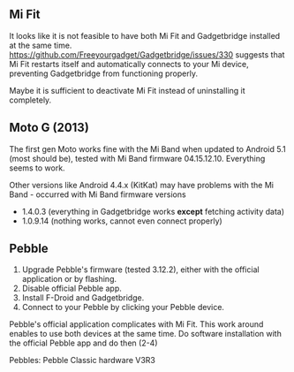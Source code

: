 ## Mi Fit
It looks like it is not feasible to have both Mi Fit and Gadgetbridge installed at the same time. https://github.com/Freeyourgadget/Gadgetbridge/issues/330 suggests that Mi Fit restarts itself and automatically connects to your Mi device, preventing Gadgetbridge from functioning properly.

Maybe it is sufficient to deactivate Mi Fit instead of uninstalling it completely.

## Moto G (2013)

The first gen Moto works fine with the Mi Band when updated to Android 5.1 (most should be), tested with Mi Band firmware 04.15.12.10. Everything seems to work.

Other versions like Android 4.4.x (KitKat) may have problems with the Mi Band - occurred with Mi Band firmware versions 
* 1.4.0.3 (everything in Gadgetbridge works **except** fetching activity data)
* 1.0.9.14 (nothing works, cannot even connect properly)

## Pebble 

1. Upgrade Pebble's firmware (tested 3.12.2), either with the official application or by flashing. 
2. Disable official Pebble app. 
3. Install F-Droid and Gadgetbridge. 
4. Connect to your Pebble by clicking your Pebble device. 

Pebble's official application complicates with Mi Fit. This work around enables to use both devices at the same time. Do software installation with the official Pebble app and do then (2-4)

Pebbles: Pebble Classic hardware V3R3    